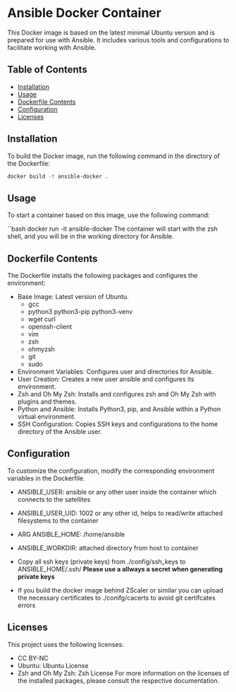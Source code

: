# Ansible Docker Container

This Docker image is based on the latest minimal Ubuntu version and is prepared for use with Ansible.
It includes various tools and configurations to facilitate working with Ansible.

## Table of Contents

- [Installation](#installation)
- [Usage](#usage)
- [Dockerfile Contents](#dockerfile-contents)
- [Configuration](#configuration)
- [Licenses](#licenses)

## Installation

To build the Docker image, run the following command in the directory of the Dockerfile:

```bash
docker build -t ansible-docker .
```

## Usage

To start a container based on this image, use the following command:

``bash
docker run -it ansible-docker
The container will start with the zsh shell, and you will be in the working directory for Ansible.

## Dockerfile Contents

The Dockerfile installs the following packages and configures the environment:

- Base Image: Latest version of Ubuntu.
  - gcc
  - python3 python3-pip python3-venv
  - wget curl
  - openssh-client
  - vim
  - zsh
  - ohmyzsh
  - git
  - sudo
- Environment Variables: Configures user and directories for Ansible.
- User Creation: Creates a new user ansible and configures its environment.
- Zsh and Oh My Zsh: Installs and configures zsh and Oh My Zsh with plugins and themes.
- Python and Ansible: Installs Python3, pip, and Ansible within a Python virtual environment.
- SSH Configuration: Copies SSH keys and configurations to the home directory of the Ansible user.

## Configuration

To customize the configuration, modify the corresponding environment variables in the Dockerfile.

- ANSIBLE_USER: ansible or any other user inside the container which connects to the satellites
- ANSIBLE_USER_UID: 1002 or any other id, helps to read/write attached filesystems to the container
- ARG ANSIBLE_HOME: /home/ansible
- ANSIBLE_WORKDIR: attached directory from host to container

- Copy all ssh keys (private keys) from ./config/ssh_keys to ANSIBLE_HOME/.ssh/
  **Please use a allways a secret when generating private keys**

- If you build the docker image behind ZScaler or similar you can upload the necessary certificates to ./conifg/cacerts
  to avoid git certifcates errors

## Licenses

This project uses the following licenses:

- CC BY-NC
- Ubuntu: Ubuntu License
- Zsh and Oh My Zsh: Zsh License
  For more information on the licenses of the installed packages, please consult the respective documentation.
